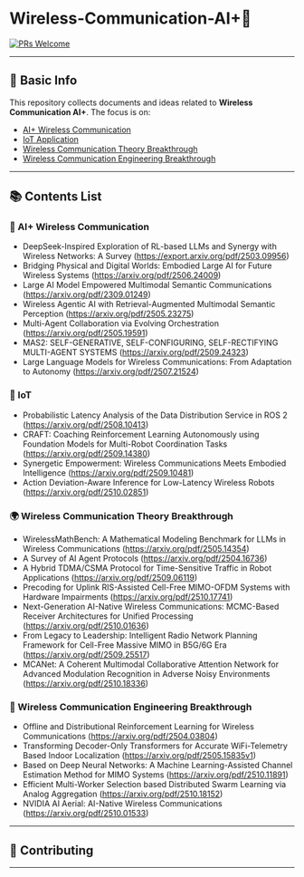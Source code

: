 # Wireless-Communication-AI+🤖

[![PRs Welcome](https://img.shields.io/badge/PRs-welcome-brightgreen.svg)]()
<!--[![Awesome](https://awesome.re/badge.svg)](https://awesome.re)-->

---

## 📌 Basic Info

This repository collects documents and ideas related to **Wireless Communication AI+**. The focus is on:

- [AI+ Wireless Communication](#-AI+-Wireless-Communication)
- [IoT Application](#-IoT)
- [Wireless Communication Theory Breakthrough](#-Wireless-Communication-Theory-Breakthrough)
- [Wireless Communication Engineering Breakthrough](#-Wireless-Communication-Engineering-Breakthrough) 

---

## 📚 Contents List


### 🧠 AI+ Wireless Communication
- DeepSeek-Inspired Exploration of RL-based LLMs and Synergy with Wireless Networks: A Survey (https://export.arxiv.org/pdf/2503.09956)
- Bridging Physical and Digital Worlds: Embodied Large AI for Future Wireless Systems (https://arxiv.org/pdf/2506.24009)
- Large AI Model Empowered Multimodal Semantic Communications (https://arxiv.org/pdf/2309.01249)
- Wireless Agentic AI with Retrieval-Augmented Multimodal Semantic Perception (https://arxiv.org/pdf/2505.23275)
- Multi-Agent Collaboration via Evolving Orchestration (https://arxiv.org/pdf/2505.19591)
- MAS2: SELF-GENERATIVE, SELF-CONFIGURING, SELF-RECTIFYING MULTI-AGENT SYSTEMS (https://arxiv.org/pdf/2509.24323)
- Large Language Models for Wireless Communications: From Adaptation to Autonomy (https://arxiv.org/pdf/2507.21524)
  
### 🔁 IoT
- Probabilistic Latency Analysis of the Data Distribution Service in ROS 2 (https://arxiv.org/pdf/2508.10413)
- CRAFT: Coaching Reinforcement Learning Autonomously using Foundation Models for Multi-Robot Coordination Tasks (https://arxiv.org/pdf/2509.14380)
- Synergetic Empowerment: Wireless Communications Meets Embodied Intelligence (https://arxiv.org/pdf/2509.10481)
- Action Deviation-Aware Inference for Low-Latency Wireless Robots (https://arxiv.org/pdf/2510.02851)

### 🌍 Wireless Communication Theory Breakthrough
- WirelessMathBench: A Mathematical Modeling Benchmark for LLMs in Wireless Communications (https://arxiv.org/pdf/2505.14354)
- A Survey of AI Agent Protocols (https://arxiv.org/pdf/2504.16736)
- A Hybrid TDMA/CSMA Protocol for Time-Sensitive Traffic in Robot Applications (https://arxiv.org/pdf/2509.06119)
- Precoding for Uplink RIS-Assisted Cell-Free MIMO-OFDM Systems with Hardware Impairments (https://arxiv.org/pdf/2510.17741)
- Next-Generation AI-Native Wireless Communications: MCMC-Based Receiver Architectures for Unified Processing (https://arxiv.org/pdf/2510.01636)
- From Legacy to Leadership: Intelligent Radio Network Planning Framework for Cell-Free Massive MIMO in B5G/6G Era (https://arxiv.org/pdf/2509.25517)
- MCANet: A Coherent Multimodal Collaborative Attention Network for Advanced Modulation Recognition in Adverse Noisy Environments (https://arxiv.org/pdf/2510.18336)
 
### 🦾 Wireless Communication Engineering Breakthrough
- Offline and Distributional Reinforcement Learning for Wireless Communications (https://arxiv.org/pdf/2504.03804)
- Transforming Decoder-Only Transformers for Accurate WiFi-Telemetry Based Indoor Localization (https://arxiv.org/pdf/2505.15835v1)
- Based on Deep Neural Networks: A Machine Learning-Assisted Channel Estimation Method for MIMO Systems (https://arxiv.org/pdf/2510.11891)
- Efficient Multi-Worker Selection based Distributed Swarm Learning via Analog Aggregation (https://arxiv.org/pdf/2510.18152)
- NVIDIA AI Aerial: AI-Native Wireless Communications (https://arxiv.org/pdf/2510.01533)


---

## 🙋 Contributing


---
